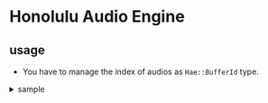 # Honolulu Audio Engine

## usage
- You have to manage the index of audios as `Hae::BufferId` type.

<details><summary>sample</summary>

```c++

```

<detalis>

## functions

- void register_monaural_audio(BufferId buffer_id, SourceId source_id, int freq, ALshort *data_ptr)
  
You should choose buffer_id of the sounds

## build (only tested in ubuntu20.04)
1. install libopenal-dev 
```shell
sudo apt install libopenal-dev
```
2. build by cmake
```shell
cd ${honolulu_audio_engine_directory}
mkdir build
cd build
cmake ..
make
```